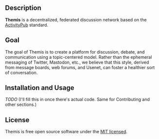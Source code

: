 ## Description

**Themis** is a decentralized, federated discussion network based on the [ActivityPub](https://www.w3.org/TR/activitypub/) standard.

## Goal

The goal of Themis is to create a platform for discussion, debate, and communication using a topic-centered model. Rather than the ephemeral messaging of Twitter, Mastodon, etc., we believe that this style, derived from message boards, web forums, and Usenet, can foster a healthier sort of conversation.

## Installation and Usage

*TODO* (I'll fill this in once there's actual code. Same for Contributing and other sections.)

## License

  Themis is free open source software under the [MIT licensed](LICENSE).
